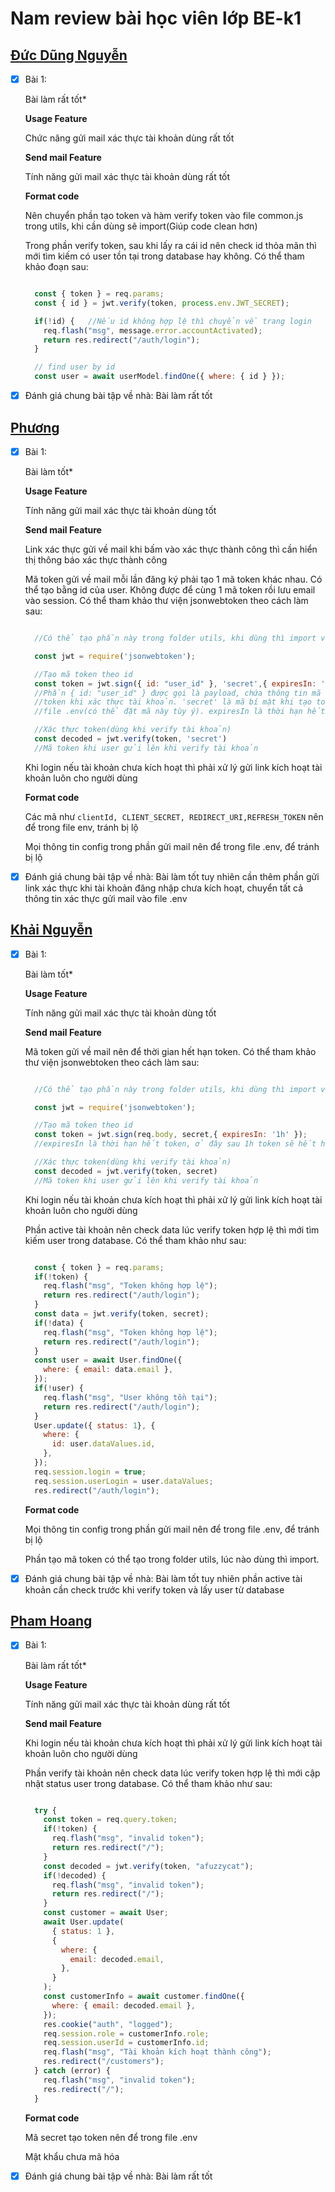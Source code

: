 # Nam review bài học viên lớp BE-k1

## [Đức Dũng Nguyễn](https://github.com/dungng1321/NodeJS-Offline-Exercise/tree/main/day28)

- [x] Bài 1:

  Bài làm rất tốt\*

  **Usage Feature**

  Chức năng gửi mail xác thực tài khoản dùng rất tốt

  **Send mail Feature**

  Tính năng gửi mail xác thực tài khoản dùng rất tốt

  **Format code**

  Nên chuyển phần tạo token và hàm verify token vào file common.js trong utils, khi cần dùng sẽ import(Giúp code clean hơn)

  Trong phần verify token, sau khi lấy ra cái id nên check id thỏa mãn thì mới tìm kiếm có user tồn tại trong database hay không. Có thể tham khảo đoạn sau:

  ```Javascript

    const { token } = req.params;
    const { id } = jwt.verify(token, process.env.JWT_SECRET);

    if(!id) {   //Nếu id không hợp lệ thì chuyển về trang login
      req.flash("msg", message.error.accountActivated);
      return res.redirect("/auth/login");
    }

    // find user by id
    const user = await userModel.findOne({ where: { id } });

  ```

- [x] Đánh giá chung bài tập về nhà: Bài làm rất tốt

## [Phương](https://github.com/phuongnd168/back-end-f8/tree/main/Buoi28)

- [x] Bài 1:

  Bài làm tốt\*

  **Usage Feature**

  Tính năng gửi mail xác thực tài khoản dùng tốt

  **Send mail Feature**

  Link xác thực gửi về mail khi bấm vào xác thực thành công thì cần hiển thị thông báo xác thực thành công

  Mã token gửi về mail mỗi lần đăng ký phải tạo 1 mã token khác nhau. Có thể tạo bằng id của user. Không được để cùng 1 mã token rồi lưu email vào session. Có thể tham khảo thư viện jsonwebtoken theo cách làm sau:

  ```Javascript

    //Có thể tạo phần này trong folder utils, khi dùng thì import vào

    const jwt = require('jsonwebtoken');

    //Tạo mã token theo id
    const token = jwt.sign({ id: "user_id" }, 'secret',{ expiresIn: '1h' });
    //Phần { id: "user_id" } được gọi là payload, chứa thông tin mã hóa, thông tin dùng để kiểm tra
    //token khi xác thực tài khoản. 'secret' là mã bí mật khi tạo token, mã này là cố định, nên để vào
    //file .env(có thể đặt mã này tùy ý). expiresIn là thời hạn hết token, ở đây sau 1h token sẽ hết hạn

    //Xác thực token(dùng khi verify tài khoản)
    const decoded = jwt.verify(token, 'secret')
    //Mã token khi user gửi lên khi verify tài khoản

  ```

  Khi login nếu tài khoản chưa kích hoạt thì phải xử lý gửi link kích hoạt tài khoản luôn cho người dùng

  **Format code**

  Các mã như `clientId, CLIENT_SECRET, REDIRECT_URI,REFRESH_TOKEN` nên để trong file env, tránh bị lộ

  Mọi thông tin config trong phần gửi mail nên để trong file .env, để tránh bị lộ

- [x] Đánh giá chung bài tập về nhà: Bài làm tốt tuy nhiên cần thêm phần gửi link xác thực khi tài khoản đăng nhập chưa kích hoạt, chuyển tất cả thông tin xác thực gửi mail vào file .env

## [Khải Nguyễn](https://github.com/nguyenkhai1311/be-nodejs-k1/tree/main/Day-28)

- [x] Bài 1:

  Bài làm tốt\*

  **Usage Feature**

  Tính năng gửi mail xác thực tài khoản dùng tốt

  **Send mail Feature**

  Mã token gửi về mail nên để thời gian hết hạn token. Có thể tham khảo thư viện jsonwebtoken theo cách làm sau:

  ```Javascript

    //Có thể tạo phần này trong folder utils, khi dùng thì import vào

    const jwt = require('jsonwebtoken');

    //Tạo mã token theo id
    const token = jwt.sign(req.body, secret,{ expiresIn: '1h' });
    //expiresIn là thời hạn hết token, ở đây sau 1h token sẽ hết hạn

    //Xác thực token(dùng khi verify tài khoản)
    const decoded = jwt.verify(token, secret)
    //Mã token khi user gửi lên khi verify tài khoản

  ```

  Khi login nếu tài khoản chưa kích hoạt thì phải xử lý gửi link kích hoạt tài khoản luôn cho người dùng

  Phần active tài khoản nên check data lúc verify token hợp lệ thì mới tìm kiếm user trong database. Có thể tham khảo như sau:

  ```Javascript

    const { token } = req.params;
    if(!token) {
      req.flash("msg", "Token không hợp lệ");
      return res.redirect("/auth/login");
    }
    const data = jwt.verify(token, secret);
    if(!data) {
      req.flash("msg", "Token không hợp lệ");
      return res.redirect("/auth/login");
    }
    const user = await User.findOne({
      where: { email: data.email },
    });
    if(!user) {
      req.flash("msg", "User không tồn tại");
      return res.redirect("/auth/login");
    }
    User.update({ status: 1}, {
      where: {
        id: user.dataValues.id,
      },
    });
    req.session.login = true;
    req.session.userLogin = user.dataValues;
    res.redirect("/auth/login");

  ```

  **Format code**

  Mọi thông tin config trong phần gửi mail nên để trong file .env, để tránh bị lộ

  Phần tạo mã token có thể tạo trong folder utils, lúc nào dùng thì import.

- [x] Đánh giá chung bài tập về nhà: Bài làm tốt tuy nhiên phần active tài khoản cần check trước khi verify token và lấy user từ database

## [Pham Hoang](https://github.com/palkma-byte/f8-backend-k1/tree/main/HW/HW27)

- [x] Bài 1:

  Bài làm rất tốt\*

  **Usage Feature**

  Tính năng gửi mail xác thực tài khoản dùng rất tốt

  **Send mail Feature**

  Khi login nếu tài khoản chưa kích hoạt thì phải xử lý gửi link kích hoạt tài khoản luôn cho người dùng

  Phần verify tài khoản nên check data lúc verify token hợp lệ thì mới cập nhật status user trong database. Có thể tham khảo như sau:

  ```Javascript

    try {
      const token = req.query.token;
      if(!token) {
        req.flash("msg", "invalid token");
        return res.redirect("/");
      }
      const decoded = jwt.verify(token, "afuzzycat");
      if(!decoded) {
        req.flash("msg", "invalid token");
        return res.redirect("/");
      }
      const customer = await User;
      await User.update(
        { status: 1 },
        {
          where: {
            email: decoded.email,
          },
        }
      );
      const customerInfo = await customer.findOne({
        where: { email: decoded.email },
      });
      res.cookie("auth", "logged");
      req.session.role = customerInfo.role;
      req.session.userId = customerInfo.id;
      req.flash("msg", "Tài khoản kích hoạt thành công");
      res.redirect("/customers");
    } catch (error) {
      req.flash("msg", "invalid token");
      res.redirect("/");
    }

  ```

  **Format code**

  Mã secret tạo token nên để trong file .env

  Mật khẩu chưa mã hóa

- [x] Đánh giá chung bài tập về nhà: Bài làm rất tốt
